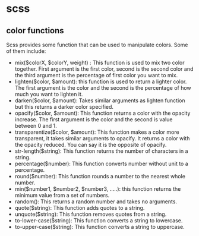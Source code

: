 # scss

## color functions

Scss provides some function that can be used to manipulate colors. Some of them include:

- mix($colorX, $colorY, weight) : This function is used to mix two color together. First argument is the first color, second is the second color and the third argument is the percentage of first color you want to mix.
- lighten($color, $amount): this function is used to return a lighter color. The first argument is the color and the second is the percentage of how much you want to lighten it.
- darken($color, $amount): Takes similar arguments as lighten function but this returns a darker color specified.
- opacify($color, $amount): This function returns a color with the opacity increase. The first argument is the color and the second is value between 0 and 1.
- transparentize($color, $amount): This function makes a color more transparent, it takes similar arguments to opacify. It returns a color with the opacity reduced. You can say it is the opposite of opacify.
- str-length(\$string): This function returns the number of characters in a string.
- percentage(\$number): This function converts number without unit to a percentage.
- round(\$number): This function rounds a number to the nearest whole number.
- min($number1, $number2, \$number3, …..): this function returns the minimum value from a set of numbers.
- random(): This returns a random number and takes no arguments.
- quote(\$string): This function adds quotes to a string.
- unquote(\$string): This function removes quotes from a string.
- to-lower-case(\$string): This function converts a string to lowercase.
- to-upper-case(\$string): This function converts a string to uppercase.
